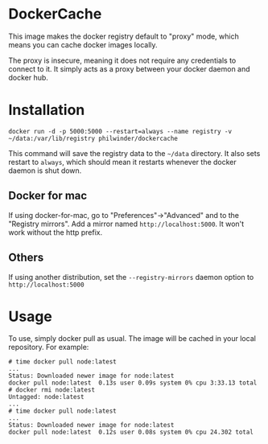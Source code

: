 # DockerCache

This image makes the docker registry default to "proxy" mode, which means you can cache docker images locally.

The proxy is insecure, meaning it does not require any credentials to connect to it. It simply acts as a proxy between your docker daemon and docker hub.

# Installation

```
docker run -d -p 5000:5000 --restart=always --name registry -v ~/data:/var/lib/registry philwinder/dockercache
```

This command will save the registry data to the `~/data` directory. It also sets restart to `always`, which should mean it restarts whenever the docker daemon is shut down.

## Docker for mac

If using docker-for-mac, go to "Preferences"->"Advanced" and to the "Registry mirrors". Add a mirror named `http://localhost:5000`. It won't work without the http prefix.

## Others

If using another distribution, set the `--registry-mirrors` daemon option to `http://localhost:5000`

# Usage

To use, simply docker pull as usual. The image will be cached in your local repository. For example:

```
# time docker pull node:latest
...
Status: Downloaded newer image for node:latest
docker pull node:latest  0.13s user 0.09s system 0% cpu 3:33.13 total
# docker rmi node:latest
Untagged: node:latest
...
# time docker pull node:latest
...
Status: Downloaded newer image for node:latest
docker pull node:latest  0.12s user 0.08s system 0% cpu 24.302 total
```

